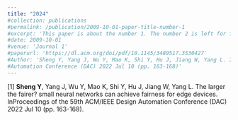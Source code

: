 ```yaml
---
title: "2024"
#collection: publications
#permalink: /publication/2009-10-01-paper-title-number-1
#excerpt: 'This paper is about the number 1. The number 2 is left for future work.'
#date: 2009-10-01
#venue: 'Journal 1'
#paperurl: 'https://dl.acm.org/doi/pdf/10.1145/3489517.3530427'
#Author: 'Sheng Y, Yang J, Wu Y, Mao K, Shi Y, Hu J, Jiang W, Yang L. InProceedings of the 59th ACM/IEEE Design
#Automation Conference (DAC) 2022 Jul 10 (pp. 163-168)'
---
```


[1] **Sheng Y**, Yang J, Wu Y, Mao K, Shi Y, Hu J, Jiang W, Yang L. The larger the fairer? small neural networks can achieve fairness for edge devices. InProceedings of the 59th ACM/IEEE Design
Automation Conference (DAC) 2022 Jul 10 (pp. 163-168).



